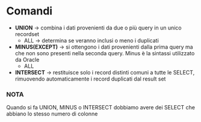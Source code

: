 # Comandi
- **UNION** -> combina i dati provenienti da due o più query in un unico recordset
    * ALL -> determina se veranno inclusi o meno i duplicati
- **MINUS(EXCEPT)** -> si ottengono i dati provenienti dalla prima query ma che non sono presenti nella seconda query. Minus è la sintassi utilizzato da Oracle
    * ALL
- **INTERSECT** -> restituisce solo i record distinti comuni a tutte le SELECT, rimuovendo automaticamente i record duplicati dal result set

### NOTA
Quando si fa UNION, MINUS o INTERSECT dobbiamo avere dei SELECT che abbiano lo stesso numero di colonne